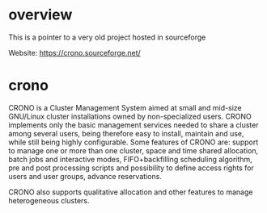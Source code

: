 # overview

This is a pointer to a very old project hosted in sourceforge

Website: https://crono.sourceforge.net/


# crono

CRONO is a Cluster Management System aimed at small and mid-size GNU/Linux cluster installations owned by non-specialized users. CRONO implements only the basic management services needed to share a cluster among several users, being therefore easy to install, maintain and use, while still being highly configurable. Some features of CRONO are: support to manage one or more than one cluster, space and time shared allocation, batch jobs and interactive modes, FIFO+backfilling scheduling algorithm, pre and post processing scripts and possibility to define access rights for users and user groups, advance reservations.

CRONO also supports qualitative allocation and other features to manage heterogeneous clusters.

